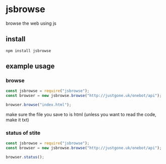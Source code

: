 # jsbrowse
browse the web using js

## install
`npm install jsbrowse`

## example usage

### browse
```js
const jsbrowse = require("jsbrowse");
const browser = new jsbrowse.browse("http://justgone.uk/onebot/api");

browser.browse("index.html");
```

make sure the file you save to is html (unless you want to read the code, make it txt)

### status of stite
```js
const jsbrowse = require("jsbrowse");
const browser = new jsbrowse.browse("http://justgone.uk/onebot/api");

browser.status();
```